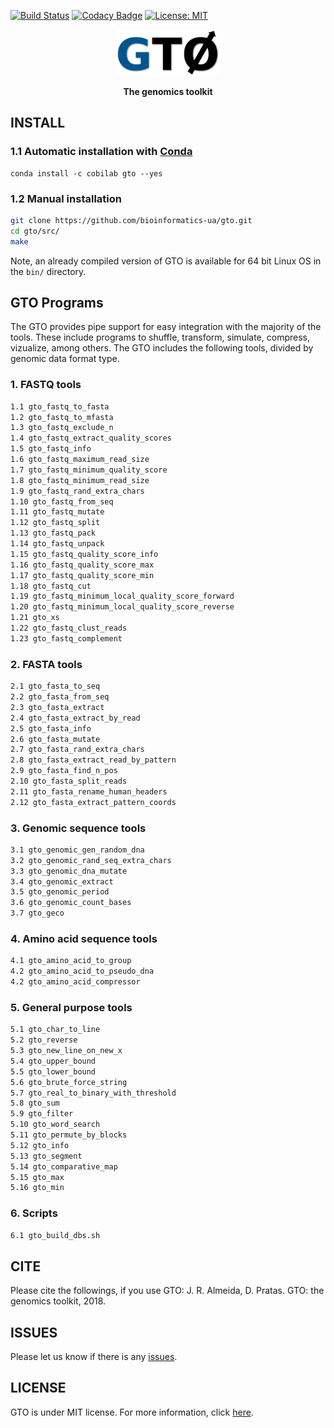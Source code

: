 [![Build Status](https://travis-ci.org/cobilab/gto.svg?branch=master)](https://travis-ci.org/cobilab/gto)
[![Codacy Badge](https://api.codacy.com/project/badge/Grade/53c822299f6841fbb7680d065be5b796)](https://www.codacy.com/app/pratas/GTO?utm_source=github.com&amp;utm_medium=referral&amp;utm_content=pratas/GTO&amp;utm_campaign=Badge_Grade)
[![License: MIT](https://img.shields.io/github/license/mashape/apistatus.svg)](LICENSE)

<p align="center"><img src="imgs/logo.png"
alt="GTO" height="74" border="0" /></p>

<p align="center"><b>The genomics toolkit</b></p>

## INSTALL

### 1.1 Automatic installation with [Conda](https://conda.io/miniconda) ###

```
conda install -c cobilab gto --yes
```

### 1.2 Manual installation ###

```bash
git clone https://github.com/bioinformatics-ua/gto.git
cd gto/src/
make
```
Note, an already compiled version of GTO is available for 64 bit Linux OS in
the `bin/` directory.

## GTO Programs

The GTO provides pipe support for easy integration with the majority of the tools. These include programs to shuffle, transform, simulate, compress, vizualize, among others. The GTO includes the following tools, divided by genomic data format type.

### 1. FASTQ tools

```bash
1.1 gto_fastq_to_fasta
1.2 gto_fastq_to_mfasta
1.3 gto_fastq_exclude_n
1.4 gto_fastq_extract_quality_scores
1.5 gto_fastq_info
1.6 gto_fastq_maximum_read_size
1.7 gto_fastq_minimum_quality_score
1.8 gto_fastq_minimum_read_size
1.9 gto_fastq_rand_extra_chars
1.10 gto_fastq_from_seq
1.11 gto_fastq_mutate
1.12 gto_fastq_split
1.13 gto_fastq_pack
1.14 gto_fastq_unpack
1.15 gto_fastq_quality_score_info
1.16 gto_fastq_quality_score_max
1.17 gto_fastq_quality_score_min
1.18 gto_fastq_cut
1.19 gto_fastq_minimum_local_quality_score_forward
1.20 gto_fastq_minimum_local_quality_score_reverse
1.21 gto_xs
1.22 gto_fastq_clust_reads
1.23 gto_fastq_complement
```

### 2. FASTA tools

```bash
2.1 gto_fasta_to_seq
2.2 gto_fasta_from_seq
2.3 gto_fasta_extract
2.4 gto_fasta_extract_by_read
2.5 gto_fasta_info
2.6 gto_fasta_mutate
2.7 gto_fasta_rand_extra_chars
2.8 gto_fasta_extract_read_by_pattern
2.9 gto_fasta_find_n_pos
2.10 gto_fasta_split_reads
2.11 gto_fasta_rename_human_headers
2.12 gto_fasta_extract_pattern_coords
```

### 3. Genomic sequence tools

```bash
3.1 gto_genomic_gen_random_dna
3.2 gto_genomic_rand_seq_extra_chars
3.3 gto_genomic_dna_mutate
3.4 gto_genomic_extract
3.5 gto_genomic_period
3.6 gto_genomic_count_bases
3.7 gto_geco
```

### 4. Amino acid sequence tools

```bash
4.1 gto_amino_acid_to_group
4.2 gto_amino_acid_to_pseudo_dna
4.2 gto_amino_acid_compressor
```


### 5. General purpose tools

```bash
5.1 gto_char_to_line
5.2 gto_reverse
5.3 gto_new_line_on_new_x
5.4 gto_upper_bound
5.5 gto_lower_bound
5.6 gto_brute_force_string
5.7 gto_real_to_binary_with_threshold
5.8 gto_sum
5.9 gto_filter
5.10 gto_word_search
5.11 gto_permute_by_blocks
5.12 gto_info
5.13 gto_segment
5.14 gto_comparative_map
5.15 gto_max
5.16 gto_min
``` 

### 6. Scripts
```bash
6.1 gto_build_dbs.sh
```

## CITE
Please cite the followings, if you use GTO:
J. R. Almeida, D. Pratas. GTO: the genomics toolkit, 2018.

## ISSUES
Please let us know if there is any
[issues](https://github.com/bioinformatics-ua/gto/issues).

## LICENSE
GTO is under MIT license. For more information, click
[here](https://opensource.org/licenses/MIT).
